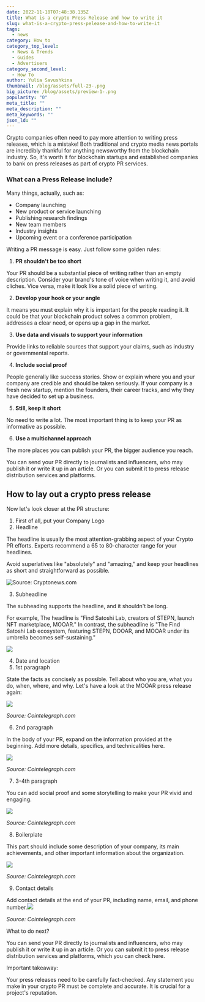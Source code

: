 ```yaml
---
date: 2022-11-18T07:48:38.135Z
title: What is a crypto Press Release and how to write it
slug: what-is-a-crypto-press-pelease-and-how-to-write-it
tags:
  - news
category: How to
category_top_level:
  - News & Trends
  - Guides
  - Advertisers
category_second_level:
  - How To
author: Yulia Savushkina
thumbnail: /blog/assets/full-23-.png
big_picture: /blog/assets/preview-1-.png
popularity: "0"
meta_title: ""
meta_description: ""
meta_keywords: ""
json_ld: ""
---
```

Crypto companies often need to pay more attention to writing press releases, which is a mistake! Both traditional and crypto media news portals are incredibly thankful for anything newsworthy from the blockchain industry. So, it's worth it for blockchain startups and established companies to bank on press releases as part of crypto PR services.

### What can a Press Release include? 

Many things, actually, such as: 

* Company launching 
* New product or service launching 
* Publishing research findings
* New team members 
* Industry insights
* Upcoming event or a conference participation 

Writing a PR message is easy. Just follow some golden rules: 

1. **PR shouldn't be too short** 

Your PR should be a substantial piece of writing rather than an empty description. Consider your brand's tone of voice when writing it, and avoid cliches. Vice versa, make it look like a solid piece of writing. 

2. **Develop your hook or your angle**

It means you must explain why it is important for the people reading it. It could be that your blockchain product solves a common problem, addresses a clear need, or opens up a gap in the market. 

3. **Use data and visuals to support your information**

Provide links to reliable sources that support your claims, such as industry or governmental reports.

4. **Include social proof**

People generally like success stories. Show or explain where you and your company are credible and should be taken seriously. If your company is a fresh new startup, mention the founders, their career tracks, and why they have decided to set up a business. 

5. **Still, keep it short**

No need to write a lot. The most important thing is to keep your PR as informative as possible. 

6. **Use a multichannel approach** 

The more places you can publish your PR, the bigger audience you reach. 

You can send your PR directly to journalists and influencers, who may publish it or write it up in an article. Or you can submit it to press release distribution services and platforms.

## How to lay out a crypto press release

Now let's look closer at the PR structure: 

1. First of all, put your Company Logo
2. Headline

The headline is usually the most attention-grabbing aspect of your Crypto PR efforts. Experts recommend a 65 to 80-character range for your headlines.

Avoid superlatives like "absolutely" and "amazing," and keep your headlines as short and straightforward as possible. 

![](/blog/assets/снимок-экрана-2022-11-02-в-16.50.17.png "Source: Cryptonews.com")

3. Subheadline 

The subheading supports the headline, and it shouldn't be long. 

For example, The headline is "Find Satoshi Lab, creators of STEPN, launch NFT marketplace, MOOAR." In contrast, the subheadline is "The Find Satoshi Lab ecosystem, featuring STEPN, DOOAR, and MOOAR under its umbrella becomes self-sustaining."

![](/blog/assets/снимок-экрана-2022-11-02-в-16.58.54.png)

4. Date and location 
5. 1st paragraph 

State the facts as concisely as possible. Tell about who you are, what you do, when, where, and why. Let's have a look at the MOOAR press release again: 

![](https://lh3.googleusercontent.com/ELJ7_y30HvltYgEFE1KBMHytvQ7Hh8JJlykDqNXuG3dXFpKGxC0vrIxrE8lgyLmlKS_2LTOnqjfolXPIhJsLSrLymcKaFzIPzpQBOrZmthT7CnBIdRkmTVQklegsNWaiCnbVAuChYSp0dDM4EH-OG5HZ-yNaWYPS0KEWx09Slt2c4RjX3mSxruMeTDdl)

*Source: Cointelegraph.com*

6. 2nd paragraph

In the body of your PR, expand on the information provided at the beginning. Add more details, specifics, and technicalities here.

![](https://lh3.googleusercontent.com/5DKbrsRPK7Va60b3FRo-Sxhq1Av6xxfKF62xNxKdiQ7hIdMzvGh-RWjItjM1hCrM61gBuyIbf2Sf4dWaGvEjqDGV-YezfUkRxzdFDB5Ynps6QAmzmC9pbrMEUJuvee4o68oQABGJhsQqWhco2o5v7dBdozx7H_1e13UVosb_4Au0bNHs6RrnxsOxpNCH)

*Source: Cointelegraph.com*

7. 3-4th paragraph 

You can add social proof and some storytelling to make your PR vivid and engaging. 

![](https://lh4.googleusercontent.com/F5Y2CD610GjXIGgsbWaMq6oJ6clOMn0n3M0trs1PHeEAkdOaoU3SIqOKDEGFnpJZAqW5BcgJlFwNGkGf6NxPN4-1EAI6Z2couNkY-FHyoRxaTV4wEY_vXDEXLwCBW-2ffCqfWtlLlsaPYXvBZjiAQQT0HRJALHSsGhHtVETcTTwudECY2jjAM-5yCWZV)

*Source: Cointelegraph.com*

8. Boilerplate 

This part should include some description of your company, its main achievements, and other important information about the organization.

![](https://lh4.googleusercontent.com/8yGsoRynYQS8ZBHqwNukEJkjI0zg7oUoPWiPj9i0b-cFP3lFVqPKIOgRahhQoZKmeeXB1w8psXIqolT34xUok28E2Z33KscQZkif5X55on7CeBuAmH_meSRrHQZjEXK_0GCEE2h4sPEpXeKc2VG355e7V1pwBTJ-McsJ17y8iOURUTPPfPnu9-Y04P3M)

*Source: Cointelegraph.com*

9. Contact details 

Add contact details at the end of your PR, including name, email, and phone number.![](https://lh4.googleusercontent.com/_rVoQfAiih-QSs7snNRnch-nbmKFXCM5oopOyE2p9e9GkscKi__gWsFbDFyAhDMlCQV1vnXniuFBHlyafIs_3SGy8Ncw966enOYAcPJ-jeFUVaSfLPkGiyQ67IVNA3quvVF9LYKNhm06CD99biY9cVQpwCE6icGlRClY_UZTPFsJCeXcH0EwMD8huGYu)

*Source: Cointelegraph.com*

What to do next?

You can send your PR directly to journalists and influencers, who may publish it or write it up in an article. Or you can submit it to press release distribution services and platforms, which you can check here.  

Important takeaway:

Your press releases need to be carefully fact-checked. Any statement you make in your crypto PR must be complete and accurate. It is crucial for a project's reputation.
